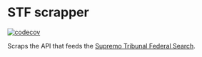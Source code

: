# STF scrapper

[![codecov](https://codecov.io/gh/tohwiket/brjud_stf/branch/main/graph/badge.svg?token=TJ5KB97LTG)](https://codecov.io/gh/tohwiket/brjud_stf)

Scraps the API that feeds the [Supremo Tribunal Federal Search](https://portal.stf.jus.br/).
